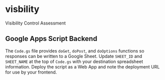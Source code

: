 # visbility
Visibility Control Assessment

## Google Apps Script Backend

The `Code.gs` file provides `doGet`, `doPost`, and `doOptions` functions so
responses can be written to a Google Sheet. Update `SHEET_ID` and `SHEET_NAME`
at the top of `Code.gs` with your destination spreadsheet information. Deploy
the script as a Web App and note the deployment URL for use by your frontend.
